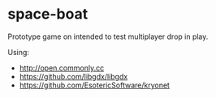 # space-boat

Prototype game on intended to test multiplayer drop in play.

Using:
* http://open.commonly.cc
* https://github.com/libgdx/libgdx
* https://github.com/EsotericSoftware/kryonet
